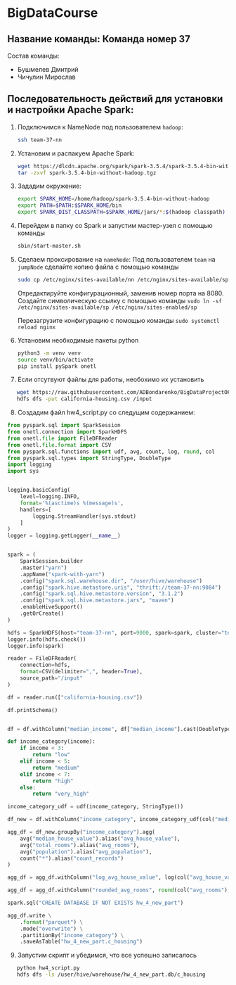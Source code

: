 # BigDataCourse

## Название команды: Команда номер 37

Состав команды:
* Бушмелев Дмитрий
* Чичулин Мирослав

## Последовательность действий для установки и настройки Apache Spark:

1. Подключимся к NameNode под пользователем `hadoop`:
   ```bash
   ssh team-37-nn
   ```

2. Установим и распакуем Apache Spark:
   ```bash
   wget https://dlcdn.apache.org/spark/spark-3.5.4/spark-3.5.4-bin-without-hadoop.tgz
   tar -zxvf spark-3.5.4-bin-without-hadoop.tgz
   ```
3. Зададим окружение:
   ```bash
   export SPARK_HOME=/home/hadoop/spark-3.5.4-bin-without-hadoop
   export PATH=$PATH:$SPARK_HOME/bin
   export SPARK_DIST_CLASSPATH=$SPARK_HOME/jars/*:$(hadoop classpath)
   ```
4. Перейдем в папку со Spark и запустим мастер-узел с помощью команды
   ```bash
   sbin/start-master.sh
   ```
5. Сделаем проксирование на `nameNode`:
   Под пользователем `team` на `jumpNode` сделайте копию файла с помощью команды
   ```bash
   sudo cp /etc/nginx/sites-available/nn /etc/nginx/sites-available/sp
   ```
   Отредактируйте конфигурационный, заменив номер порта на 8080. Создайте символическую ссылку с помощью команды
   `sudo ln -sf /etc/nginx/sites-available/sp /etc/nginx/sites-enabled/sp`
   
   Перезагрузите конфигурацию с помощью команды `sudo systemctl reload nginx`
6. Установим необходимые пакеты python
   ```bash
   python3 -m venv venv
   source venv/bin/activate
   pip install pySpark onetl
   ```
7. Если отсутвуют файлы для работы, необохимо их установить
```bash
   wget https://raw.githubusercontent.com/ADBondarenko/BigDataProjectOPS/refs/heads/main/housing.csv](https://raw.githubusercontent.com/Bushmelev/BigDataCourse/refs/heads/main/california-housing.csv
   hdfs dfs -put california-housing.csv /input
   ```
8. Создадим файл hw4_script.py со следущим содержанием:
```python
from pyspark.sql import SparkSession
from onetl.connection import SparkHDFS
from onetl.file import FileDFReader
from onetl.file.format import CSV
from pyspark.sql.functions import udf, avg, count, log, round, col
from pyspark.sql.types import StringType, DoubleType
import logging
import sys


logging.basicConfig(
    level=logging.INFO,
    format='%(asctime)s %(message)s',
    handlers=[
        logging.StreamHandler(sys.stdout)
    ]
)
logger = logging.getLogger(__name__)


spark = (
    SparkSession.builder
    .master("yarn")
    .appName("spark-with-yarn")
    .config("spark.sql.warehouse.dir", "/user/hive/warehouse")
    .config("spark.hive.metastore.uris", "thrift://team-37-nn:9084")
    .config("spark.sql.hive.metastore.version", "3.1.2")
    .config("spark.sql.hive.metastore.jars", "maven")
    .enableHiveSupport()
    .getOrCreate()
)

hdfs = SparkHDFS(host="team-37-nn", port=9000, spark=spark, cluster="test")
logger.info(hdfs.check())
logger.info(spark)

reader = FileDFReader(
    connection=hdfs,
    format=CSV(delimiter=",", header=True),
    source_path="/input"
)

df = reader.run(["california-housing.csv"])

df.printSchema()


df = df.withColumn("median_income", df["median_income"].cast(DoubleType()))

def income_category(income):
    if income < 3:
        return "low"
    elif income < 5:
        return "medium"
    elif income < 7:
        return "high"
    else:
        return "very_high"

income_category_udf = udf(income_category, StringType())

df_new = df.withColumn("income_category", income_category_udf(col("median_income")))

agg_df = df_new.groupBy("income_category").agg(
    avg("median_house_value").alias("avg_house_value"),
    avg("total_rooms").alias("avg_rooms"),
    avg("population").alias("avg_population"),
    count("*").alias("count_records")
)

agg_df = agg_df.withColumn("log_avg_house_value", log(col("avg_house_value")))

agg_df = agg_df.withColumn("rounded_avg_rooms", round(col("avg_rooms"), 2))

spark.sql("CREATE DATABASE IF NOT EXISTS hw_4_new_part")

agg_df.write \
    .format("parquet") \
    .mode("overwrite") \
    .partitionBy("income_category") \
    .saveAsTable("hw_4_new_part.c_housing")
   ```
9. Запустим скрипт и убедимся, что все успешно записалось
```bash
   python hw4_script.py
   hdfs dfs -ls /user/hive/warehouse/hw_4_new_part.db/c_housing
   ```
